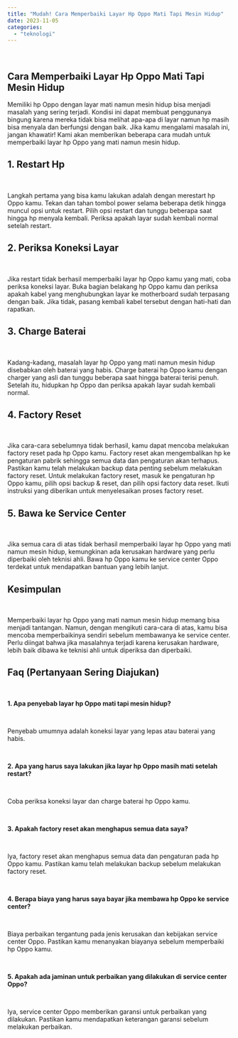 ```yaml
---
title: "Mudah! Cara Memperbaiki Layar Hp Oppo Mati Tapi Mesin Hidup"
date: 2023-11-05
categories: 
  - "teknologi"
---
```


 

## Cara Memperbaiki Layar Hp Oppo Mati Tapi Mesin Hidup

Memiliki hp Oppo dengan layar mati namun mesin hidup bisa menjadi masalah yang sering terjadi. Kondisi ini dapat membuat penggunanya bingung karena mereka tidak bisa melihat apa-apa di layar namun hp masih bisa menyala dan berfungsi dengan baik. Jika kamu mengalami masalah ini, jangan khawatir! Kami akan memberikan beberapa cara mudah untuk memperbaiki layar hp Oppo yang mati namun mesin hidup.

## 1\. Restart Hp

 

Langkah pertama yang bisa kamu lakukan adalah dengan merestart hp Oppo kamu. Tekan dan tahan tombol power selama beberapa detik hingga muncul opsi untuk restart. Pilih opsi restart dan tunggu beberapa saat hingga hp menyala kembali. Periksa apakah layar sudah kembali normal setelah restart.

## 2\. Periksa Koneksi Layar

 

Jika restart tidak berhasil memperbaiki layar hp Oppo kamu yang mati, coba periksa koneksi layar. Buka bagian belakang hp Oppo kamu dan periksa apakah kabel yang menghubungkan layar ke motherboard sudah terpasang dengan baik. Jika tidak, pasang kembali kabel tersebut dengan hati-hati dan rapatkan.

## 3\. Charge Baterai

 

Kadang-kadang, masalah layar hp Oppo yang mati namun mesin hidup disebabkan oleh baterai yang habis. Charge baterai hp Oppo kamu dengan charger yang asli dan tunggu beberapa saat hingga baterai terisi penuh. Setelah itu, hidupkan hp Oppo dan periksa apakah layar sudah kembali normal.

## 4\. Factory Reset

 

Jika cara-cara sebelumnya tidak berhasil, kamu dapat mencoba melakukan factory reset pada hp Oppo kamu. Factory reset akan mengembalikan hp ke pengaturan pabrik sehingga semua data dan pengaturan akan terhapus. Pastikan kamu telah melakukan backup data penting sebelum melakukan factory reset. Untuk melakukan factory reset, masuk ke pengaturan hp Oppo kamu, pilih opsi backup & reset, dan pilih opsi factory data reset. Ikuti instruksi yang diberikan untuk menyelesaikan proses factory reset.

## 5\. Bawa ke Service Center

 

Jika semua cara di atas tidak berhasil memperbaiki layar hp Oppo yang mati namun mesin hidup, kemungkinan ada kerusakan hardware yang perlu diperbaiki oleh teknisi ahli. Bawa hp Oppo kamu ke service center Oppo terdekat untuk mendapatkan bantuan yang lebih lanjut.

## Kesimpulan

 

Memperbaiki layar hp Oppo yang mati namun mesin hidup memang bisa menjadi tantangan. Namun, dengan mengikuti cara-cara di atas, kamu bisa mencoba memperbaikinya sendiri sebelum membawanya ke service center. Perlu diingat bahwa jika masalahnya terjadi karena kerusakan hardware, lebih baik dibawa ke teknisi ahli untuk diperiksa dan diperbaiki.

## Faq (Pertanyaan Sering Diajukan)

 

**1\. Apa penyebab layar hp Oppo mati tapi mesin hidup?**

 

Penyebab umumnya adalah koneksi layar yang lepas atau baterai yang habis.

 

**2\. Apa yang harus saya lakukan jika layar hp Oppo masih mati setelah restart?**

 

Coba periksa koneksi layar dan charge baterai hp Oppo kamu.

 

**3\. Apakah factory reset akan menghapus semua data saya?**

 

Iya, factory reset akan menghapus semua data dan pengaturan pada hp Oppo kamu. Pastikan kamu telah melakukan backup sebelum melakukan factory reset.

 

**4\. Berapa biaya yang harus saya bayar jika membawa hp Oppo ke service center?**

 

Biaya perbaikan tergantung pada jenis kerusakan dan kebijakan service center Oppo. Pastikan kamu menanyakan biayanya sebelum memperbaiki hp Oppo kamu.

 

**5\. Apakah ada jaminan untuk perbaikan yang dilakukan di service center Oppo?**

 

Iya, service center Oppo memberikan garansi untuk perbaikan yang dilakukan. Pastikan kamu mendapatkan keterangan garansi sebelum melakukan perbaikan.

